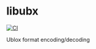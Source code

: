 # libubx

[![CI](https://github.com/swift-nav/libubx/actions/workflows/ci.yaml/badge.svg)](https://github.com/swift-nav/libubx/actions/workflows/ci.yaml)

Ublox format encoding/decoding

